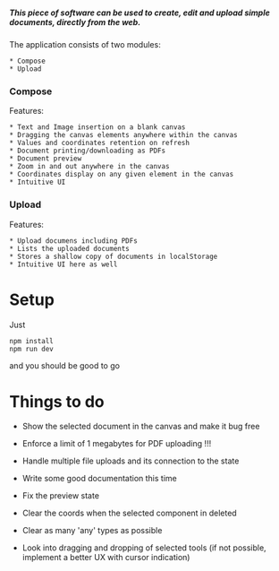 ##### This piece of software can be used to create, edit and upload simple documents, directly from the web.

The application consists of two modules:  

    * Compose
    * Upload

### Compose 

Features:

    * Text and Image insertion on a blank canvas
    * Dragging the canvas elements anywhere within the canvas
    * Values and coordinates retention on refresh
    * Document printing/downloading as PDFs
    * Document preview
    * Zoom in and out anywhere in the canvas 
    * Coordinates display on any given element in the canvas
    * Intuitive UI

### Upload

Features:
    
    * Upload documens including PDFs
    * Lists the uploaded documents
    * Stores a shallow copy of documents in localStorage
    * Intuitive UI here as well


# Setup

Just

```
npm install
npm run dev
```

and you should be good to go


# Things to do
<!-- * Add some shadows -->
<!-- * Coords should clear when the document clears -->
<!-- * Store the uploaded files in localStorage -->
<!-- * Make the TCanvasContextActionType type actually work when dispatching actions -->
<!-- * Make the documents iterable which means there should be multiple documents in the state  -->
<!-- * Reproduce the sidebar disappearing error -->
<!-- * Create a select list for selecting an active document -->

* Show the selected document in the canvas and make it bug free
* Enforce a limit of 1 megabytes for PDF uploading !!!
* Handle multiple file uploads and its connection to the state
* Write some good documentation this time

* Fix the preview state
* Clear the coords when the selected component in deleted
* Clear as many 'any' types as possible
* Look into dragging and dropping of selected tools (if not possible, implement a better UX with cursor indication)
